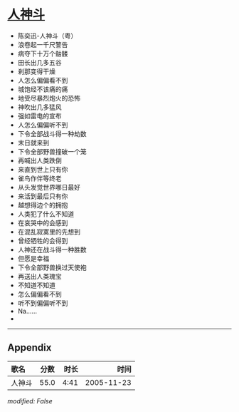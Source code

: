 # [人神斗](https://music.163.com/song?id=66166)

* 陈奕迅-人神斗（粤）
* 浪卷起一千尺警告
* 病夺下十万个骷髅
* 田长出几多五谷
* 刹那变得干燥
* 人怎么偏偏看不到
* 城饱经不该痛的痛
* 地受尽暴烈炮火的恐怖
* 神吹出几多猛风
* 强如雷电的宣布
* 人怎么偏偏听不到
* 下令全部战斗得一种劫数
* 末日就来到
* 下令全部野兽撞破一个笼
* 再喊出人类跌倒
* 来直到世上只有你
* 雀鸟作伴等终老
* 从头发觉世界哪日最好
* 来活到最后只有你
* 越想得边个的拥抱
* 人类犯了什么不知道
* 在哀哭中的会感到
* 在混乱寂寞里的先想到
* 曾经牺牲的会得到
* 人神还在战斗得一种胜数
* 但愿是幸福
* 下令全部野兽换过天使袍
* 再送出人类瑰宝
* 不知道不知道
* 怎么偏偏看不到
* 听不到偏偏听不到
* Na……
* 


---

## Appendix

|歌名|分数|时长|时间|
|:---|:---:|---:|---:|
|人神斗|55.0|4:41|2005-11-23

*modified: False*